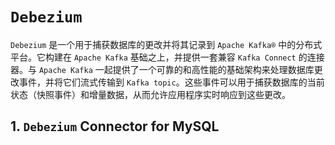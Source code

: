 
# `Debezium`

`Debezium` 是一个用于捕获数据库的更改并将其记录到 `Apache Kafka®` 中的分布式平台。它构建在 `Apache Kafka` 基础之上，并提供一套兼容 `Kafka Connect` 的连接器。与 `Apache Kafka` 一起提供了一个可靠的和高性能的基础架构来处理数据库更改事件，并将它们流式传输到 `Kafka topic`。这些事件可以用于捕获数据库的当前状态（快照事件）和增量数据，从而允许应用程序实时响应到这些更改。

## 1. `Debezium` Connector for MySQL
